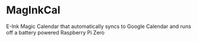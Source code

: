 # MagInkCal
E-Ink Magic Calendar that automatically syncs to Google Calendar and runs off a battery powered Raspberry Pi Zero
